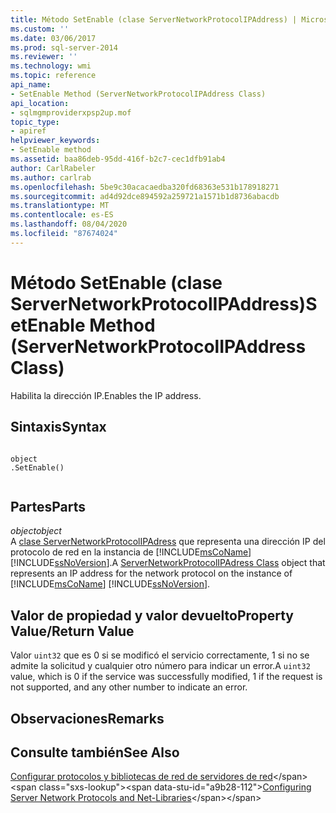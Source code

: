 ```yaml
---
title: Método SetEnable (clase ServerNetworkProtocolIPAddress) | Microsoft Docs
ms.custom: ''
ms.date: 03/06/2017
ms.prod: sql-server-2014
ms.reviewer: ''
ms.technology: wmi
ms.topic: reference
api_name:
- SetEnable Method (ServerNetworkProtocolIPAddress Class)
api_location:
- sqlmgmproviderxpsp2up.mof
topic_type:
- apiref
helpviewer_keywords:
- SetEnable method
ms.assetid: baa86deb-95dd-416f-b2c7-cec1dfb91ab4
author: CarlRabeler
ms.author: carlrab
ms.openlocfilehash: 5be9c30acacaedba320fd68363e531b178918271
ms.sourcegitcommit: ad4d92dce894592a259721a1571b1d8736abacdb
ms.translationtype: MT
ms.contentlocale: es-ES
ms.lasthandoff: 08/04/2020
ms.locfileid: "87674024"
---
```

# <a name="setenable-method-servernetworkprotocolipaddress-class"></a><span data-ttu-id="a9b28-102">Método SetEnable (clase ServerNetworkProtocolIPAddress)</span><span class="sxs-lookup"><span data-stu-id="a9b28-102">SetEnable Method (ServerNetworkProtocolIPAddress Class)</span></span>
  <span data-ttu-id="a9b28-103">Habilita la dirección IP.</span><span class="sxs-lookup"><span data-stu-id="a9b28-103">Enables the IP address.</span></span>  
  
## <a name="syntax"></a><span data-ttu-id="a9b28-104">Sintaxis</span><span class="sxs-lookup"><span data-stu-id="a9b28-104">Syntax</span></span>  
  
```  
  
object  
.SetEnable()  
  
```  
  
## <a name="parts"></a><span data-ttu-id="a9b28-105">Partes</span><span class="sxs-lookup"><span data-stu-id="a9b28-105">Parts</span></span>  
 <span data-ttu-id="a9b28-106">*object*</span><span class="sxs-lookup"><span data-stu-id="a9b28-106">*object*</span></span>  
 <span data-ttu-id="a9b28-107">A [clase ServerNetworkProtocolIPAdress](servernetworkprotocolipaddress-class.md) que representa una dirección IP del protocolo de red en la instancia de [!INCLUDE[msCoName](../../../includes/msconame-md.md)] [!INCLUDE[ssNoVersion](../../../includes/ssnoversion-md.md)].</span><span class="sxs-lookup"><span data-stu-id="a9b28-107">A [ServerNetworkProtocolIPAdress Class](servernetworkprotocolipaddress-class.md) object that represents an IP address for the network protocol on the instance of [!INCLUDE[msCoName](../../../includes/msconame-md.md)] [!INCLUDE[ssNoVersion](../../../includes/ssnoversion-md.md)].</span></span>  
  
## <a name="property-valuereturn-value"></a><span data-ttu-id="a9b28-108">Valor de propiedad y valor devuelto</span><span class="sxs-lookup"><span data-stu-id="a9b28-108">Property Value/Return Value</span></span>  
 <span data-ttu-id="a9b28-109">Valor `uint32` que es 0 si se modificó el servicio correctamente, 1 si no se admite la solicitud y cualquier otro número para indicar un error.</span><span class="sxs-lookup"><span data-stu-id="a9b28-109">A `uint32` value, which is 0 if the service was successfully modified, 1 if the request is not supported, and any other number to indicate an error.</span></span>  
  
## <a name="remarks"></a><span data-ttu-id="a9b28-110">Observaciones</span><span class="sxs-lookup"><span data-stu-id="a9b28-110">Remarks</span></span>  
  
## <a name="see-also"></a><span data-ttu-id="a9b28-111">Consulte también</span><span class="sxs-lookup"><span data-stu-id="a9b28-111">See Also</span></span>  
 <span data-ttu-id="a9b28-112">[Configurar protocolos y bibliotecas de red de servidores de red](https://msdn.microsoft.com/library/ms177485\(v=sql.100\).aspx)</span><span class="sxs-lookup"><span data-stu-id="a9b28-112">[Configuring Server Network Protocols and Net-Libraries](https://msdn.microsoft.com/library/ms177485\(v=sql.100\).aspx)</span></span>  
  
  
